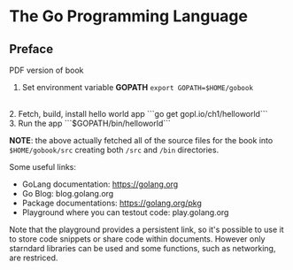 # The Go Programming Language

## Preface

PDF version of book

1. Set environment variable **GOPATH** 
    ```export GOPATH=$HOME/gobook```
<br/>
2. Fetch, build, install hello world app
    ```go get gopl.io/ch1/helloworld```
<br/>
3. Run the app
    ```$GOPATH/bin/helloworld```


**NOTE**: the above actually fetched all of the source files for the book into ```$HOME/gobook/src``` creating both ```/src``` and ```/bin``` directories.


Some useful links:
- GoLang documentation: https://golang.org
- Go Blog: blog.golang.org
- Package documentations: https://golang.org/pkg
- Playground where you can testout code: play.golang.org

Note that the playground provides a persistent link, so it's possible to use it to store code snippets or share code within documents. However only starndard libraries can be used and some functions, such as networking, are restriced.


